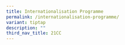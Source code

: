 ```yaml
---
title: Internationalisation Programme
permalink: /internationalisation-programme/
variant: tiptap
description: ""
third_nav_title: 21CC
---
```

